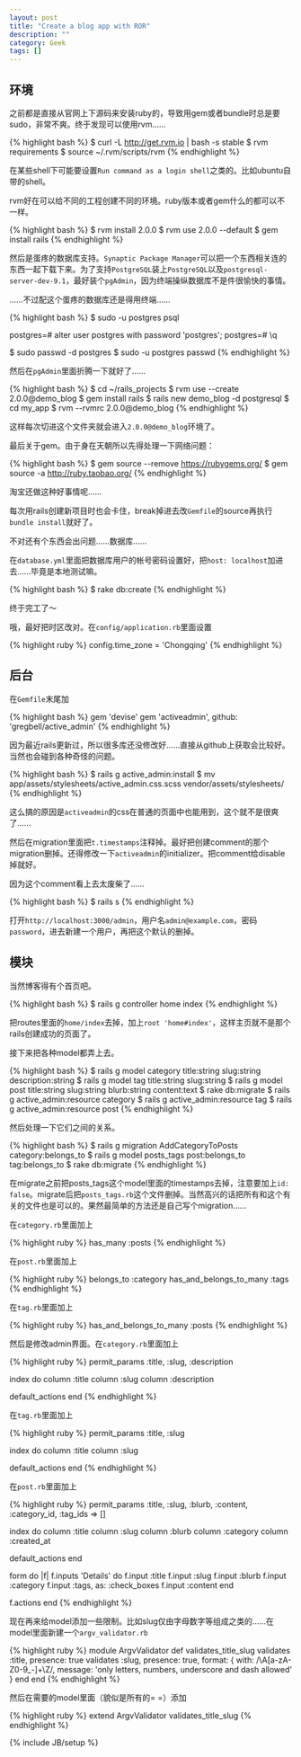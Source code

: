 ```yaml
---
layout: post
title: "Create a blog app with ROR"
description: ""
category: Geek 
tags: []
---
```


## 环境

之前都是直接从官网上下源码来安装ruby的，导致用gem或者bundle时总是要sudo，非常不爽。终于发现可以使用rvm……

{% highlight bash %}
$ curl -L http://get.rvm.io | bash -s stable
$ rvm requirements
$ source ~/.rvm/scripts/rvm
{% endhighlight %}

在某些shell下可能要设置`Run command as a login shell`之类的。比如ubuntu自带的shell。

rvm好在可以给不同的工程创建不同的环境。ruby版本或者gem什么的都可以不一样。

{% highlight bash %}
$ rvm install 2.0.0
$ rvm use 2.0.0 --default
$ gem install rails
{% endhighlight %}

然后是蛋疼的数据库支持。`Synaptic Package Manager`可以把一个东西相关连的东西一起下载下来。为了支持`PostgreSQL`装上`PostgreSQL`以及`postgresql-server-dev-9.1`，最好装个`pgAdmin`，因为终端操纵数据库不是件很愉快的事情。

……不过配这个蛋疼的数据库还是得用终端……

{% highlight bash %}
$ sudo -u postgres psql

postgres=# alter user postgres with password 'postgres';
postgres=# \q

$ sudo passwd -d postgres
$ sudo -u postgres passwd
{% endhighlight %}

然后在`pgAdmin`里面折腾一下就好了……

{% highlight bash %}
$ cd ~/rails_projects
$ rvm use --create 2.0.0@demo_blog
$ gem install rails
$ rails new demo_blog -d postgresql
$ cd my_app
$ rvm --rvmrc 2.0.0@demo_blog
{% endhighlight %}

这样每次切进这个文件夹就会进入`2.0.0@demo_blog`环境了。

最后关于gem。由于身在天朝所以先得处理一下网络问题：

{% highlight bash %}
$ gem source --remove https://rubygems.org/
$ gem source -a http://ruby.taobao.org/
{% endhighlight %}

淘宝还做这种好事情呢……

每次用rails创建新项目时也会卡住，break掉进去改`Gemfile`的source再执行`bundle install`就好了。

不对还有个东西会出问题……数据库……

在`database.yml`里面把数据库用户的帐号密码设置好，把`host: localhost`加进去……毕竟是本地测试嘛。

{% highlight bash %}
$ rake db:create
{% endhighlight %}

终于完工了～

哦，最好把时区改对。在`config/application.rb`里面设置

{% highlight ruby %}
config.time_zone = 'Chongqing'
{% endhighlight %}

## 后台

在`Gemfile`末尾加

{% highlight bash %}
gem 'devise'
gem 'activeadmin', github: 'gregbell/active_admin'
{% endhighlight %}

因为最近rails更新过，所以很多库还没修改好……直接从github上获取会比较好。当然也会碰到各种奇怪的问题。

{% highlight bash %}
$ rails g active_admin:install
$ mv app/assets/stylesheets/active_admin.css.scss vendor/assets/stylesheets/
{% endhighlight %}

这么搞的原因是`activeadmin`的css在普通的页面中也能用到，这个就不是很爽了……

然后在migration里面把`t.timestamps`注释掉。最好把创建comment的那个migration删掉。还得修改一下`activeadmin`的initializer。把comment给disable掉就好。

因为这个comment看上去太废柴了……

{% highlight bash %}
$ rails s
{% endhighlight %}

打开`http://localhost:3000/admin`，用户名`admin@example.com`，密码`password`，进去新建一个用户，再把这个默认的删掉。

## 模块

当然博客得有个首页吧。

{% highlight bash %}
$ rails g controller home index
{% endhighlight %}

把routes里面的`home/index`去掉，加上`root 'home#index'`，这样主页就不是那个rails创建成功的页面了。

接下来把各种model都弄上去。

{% highlight bash %}
$ rails g model category title:string slug:string description:string
$ rails g model tag title:string slug:string 
$ rails g model post title:string slug:string blurb:string content:text
$ rake db:migrate
$ rails g active_admin:resource category
$ rails g active_admin:resource tag
$ rails g active_admin:resource post
{% endhighlight %}

然后处理一下它们之间的关系。

{% highlight bash %}
$ rails g migration AddCategoryToPosts category:belongs_to
$ rails g model posts_tags post:belongs_to tag:belongs_to
$ rake db:migrate
{% endhighlight %}

在migrate之前把posts_tags这个model里面的timestamps去掉，注意要加上`id: false`。migrate后把`posts_tags.rb`这个文件删掉。当然高兴的话把所有和这个有关的文件也是可以的。果然最简单的方法还是自己写个migration……

在`category.rb`里面加上

{% highlight ruby %}
has_many :posts
{% endhighlight %}

在`post.rb`里面加上

{% highlight ruby %}
belongs_to :category
has_and_belongs_to_many :tags
{% endhighlight %}

在`tag.rb`里面加上

{% highlight ruby %}
has_and_belongs_to_many :posts
{% endhighlight %}

然后是修改admin界面。在`category.rb`里面加上

{% highlight ruby %}
permit_params :title, :slug, :description

index do
  column :title
  column :slug
  column :description
  
  default_actions
end
{% endhighlight %}

在`tag.rb`里面加上

{% highlight ruby %}
permit_params :title, :slug

index do
  column :title
  column :slug

  default_actions
end
{% endhighlight %}

在`post.rb`里面加上

{% highlight ruby %}
permit_params :title, :slug, :blurb, :content, :category_id, :tag_ids => []

index do
  column :title
  column :slug
  column :blurb
  column :category
  column :created_at

  default_actions
end

form do |f|
  f.inputs 'Details' do
    f.input :title
    f.input :slug
    f.input :blurb
    f.input :category
    f.input :tags, as: :check_boxes
    f.input :content
  end

  f.actions
end
{% endhighlight %}

现在再来给model添加一些限制。比如slug仅由字母数字等组成之类的……在model里面新建一个`argv_validator.rb`

{% highlight ruby %}
module ArgvValidator
  def validates_title_slug
    validates :title, presence: true
    validates :slug,  presence: true, format: { with: /\A[a-zA-Z0-9_-]+\Z/, 
      message: 'only letters, numbers, underscore and dash allowed' }
  end
end
{% endhighlight %}

然后在需要的model里面（貌似是所有的= =）添加

{% highlight ruby %}
extend ArgvValidator
validates_title_slug
{% endhighlight %}

{% include JB/setup %}
